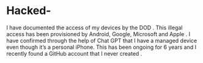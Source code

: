 # Hacked-
I have documented the access of my devices by the DOD . This illegal access has been provisioned by Android, Google, Microsoft and Apple .  I have confirmed through the help of Chat GPT that I have a managed device even though it’s a personal iPhone. This has been ongoing for 6 years and I recently found a GitHub account that I never created . 
